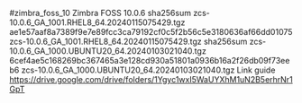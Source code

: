 #zimbra_foss_10
Zimbra FOSS 10.0.6
sha256sum zcs-10.0.6_GA_1001.RHEL8_64.20240115075429.tgz
ae1e57aaf8a7389f9e7e89fcc3ca79192cf0c5f2b56c5e3180636af66dd01075 zcs-10.0.6_GA_1001.RHEL8_64.20240115075429.tgz
sha256sum zcs-10.0.6_GA_1000.UBUNTU20_64.20240103021040.tgz
6cef4ae5c168269bc367465a3e128cd930a51801a0936b16a2f26db09f73eeb6 zcs-10.0.6_GA_1000.UBUNTU20_64.20240103021040.tgz
Link guide
https://drive.google.com/drive/folders/1Ygyc1wxI5WaUYXhM1uN2B5erhrNr1GpT
